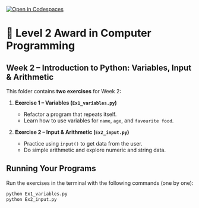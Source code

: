 [![Open in Codespaces](https://classroom.github.com/assets/launch-codespace-2972f46106e565e64193e422d61a12cf1da4916b45550586e14ef0a7c637dd04.svg)](https://classroom.github.com/open-in-codespaces?assignment_repo_id=20710479)
# 🐍 Level 2 Award in Computer Programming 
## Week 2 – Introduction to Python: Variables, Input & Arithmetic  

This folder contains **two exercises** for Week 2:  

1. **Exercise 1 – Variables (`Ex1_variables.py`)**  
   - Refactor a program that repeats itself.  
   - Learn how to use variables for `name`, `age`, and `favourite food`.  

2. **Exercise 2 – Input & Arithmetic (`Ex2_input.py`)**  
   - Practice using `input()` to get data from the user.  
   - Do simple arithmetic and explore numeric and string data.  

## Running Your Programs

Run the exercises in the terminal with the following commands (one by one):

```bash
python Ex1_variables.py
python Ex2_input.py
